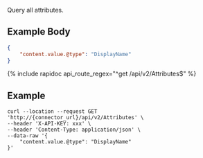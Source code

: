 Query all attributes.

## Example Body

```json
{
    "content.value.@type": "DisplayName"
}
```

{% include rapidoc api_route_regex="^get /api/v2/Attributes$" %}

## Example 

```shell
curl --location --request GET 'http://{connector_url}/api/v2/Attributes' \
--header 'X-API-KEY: xxx' \
--header 'Content-Type: application/json' \
--data-raw '{
    "content.value.@type": "DisplayName"
}'
```
